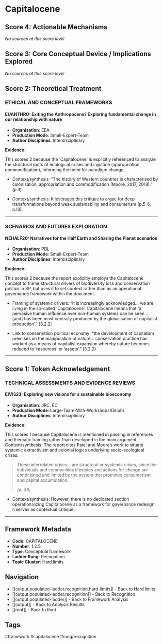 # Capitalocene

## Score 4: Actionable Mechanisms

*No sources at this score level*

## Score 3: Core Conceptual Device / Implications Explored

*No sources at this score level*

## Score 2: Theoretical Treatment

### ETHICAL AND CONCEPTUAL FRAMEWORKS

#### EUANTHRO: Exiting the Anthropocene? Exploring fundamental change in our relationship with nature

- **Organisation**: EEA
- **Production Mode**: Small-Expert-Team
- **Author Disciplines**: Interdisciplinary

**Evidence:**

This scores 2 because the ‘Capitalocene’ is explicitly referenced to analyze the structural roots of ecological crises and injustice (appropriation, commodification), informing the need for paradigm change.

- Context/synthesis: “The history of Western countries is characterised by colonisation, appropriation and commodification (Moore, 2017, 2018).” (p.3)

- Context/synthesis: It leverages this critique to argue for deep transformations beyond weak sustainability and consumerism (p.5–6, p.13).

---

### SCENARIOS AND FUTURES EXPLORATION

#### NEHALF20: Narratives for the Half Earth and Sharing the Planet scenarios

- **Organisation**: PBL
- **Production Mode**: Small-Expert-Team
- **Author Disciplines**: Interdisciplinary

**Evidence:**

This scores 2 because the report explicitly employs the Capitalocene concept to frame structural drivers of biodiversity loss and conservation politics in SP, but uses it to set context rather than as an operational governance framework within the document. 

- Framing of systemic drivers: “it is increasingly acknowledged... we are living in the so-called ‘Capitalocene’. Capitalocene means that ‘a pervasive human influence over non-human systems can be seen... [and] has been most centrally produced by the globalisation of capitalist production’.” (3.2.2)

- Link to conservation political economy: “the development of capitalism premises on the manipulation of nature... conservation practice has worked as a means of capitalist expansion whereby nature becomes reduced to ‘resources’ or ‘assets’.” (3.2.2)

---

## Score 1: Token Acknowledgement

### TECHNICAL ASSESSMENTS AND EVIDENCE REVIEWS

#### EIVIS23: Exploring new visions for a sustainable bioeconomy

- **Organisation**: JRC, EC
- **Production Mode**: Large-Team-With-Workshops/Delphi
- **Author Disciplines**: Interdisciplinary

**Evidence:**

This scores 1 because Capitalocene is mentioned in passing in references and thematic framing rather than developed in the main argument. - Context/synthesis: The report cites Patel and Moore’s work to situate systemic extractivism and colonial logics underlying socio-ecological crises. 

> These interrelated crises... are structural or systemic crises, since the individuals and communities lifestyles and actions for change are conditioned and limited by the system that promotes consumerism and capital accumulation.
>
> *(p. 36)*


- Context/synthesis: However, there is no dedicated section operationalizing Capitalocene as a framework for governance redesign; it serves as contextual critique.

---

## Framework Metadata

- **Code**: CAPITALOCENE
- **Number**: 1.2.5
- **Type**: Conceptual framework
- **Ladder Rung**: Recognition
- **Topic Cluster**: Hard limits

## Navigation

- [[output.populated-ladder.recognition.hard-limits]] - Back to Hard limits
- [[output.populated-ladder.recognition]] - Back to Recognition
- [[output.populated-ladder]] - Back to Framework Analysis
- [[output]] - Back to Analysis Results
- [[root]] - Back to Root

## Tags

#framework #capitalocene #rung/recognition
